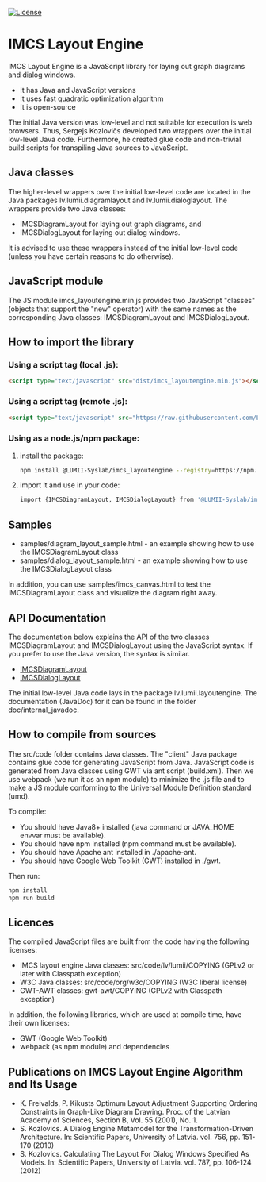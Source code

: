 [![License](https://img.shields.io/badge/license-GPLv2wClasspathException%2BW3C-brightgreen)](https://raw.githubusercontent.com/LUMII-Syslab/imcs_layoutengine/master/imcs_layoutengine.COPYING)

# IMCS Layout Engine
IMCS Layout Engine is a JavaScript library for laying out graph diagrams and dialog windows.

- It has Java and JavaScript versions
- It uses fast quadratic optimization algorithm
- It is open-source

The initial Java version was low-level and not suitable for execution is web browsers.
Thus, Sergejs Kozlovičs developed two wrappers over the initial low-level Java code. Furthermore,
he created glue code and non-trivial build scripts for transpiling Java sources to JavaScript.

## Java classes
 The higher-level wrappers over the initial low-level code are located in the Java packages lv.lumii.diagramlayout and lv.lumii.dialoglayout. The wrappers provide two Java classes:
- IMCSDiagramLayout for laying out graph diagrams, and
- IMCSDialogLayout for laying out dialog windows.
 
It is advised to use these wrappers instead of the initial low-level code (unless you have certain reasons to do otherwise). 

## JavaScript module
The JS module imcs_layoutengine.min.js provides two JavaScript "classes" (objects that support the "new" operator) with the same names as the corresponding Java classes: IMCSDiagramLayout and IMCSDialogLayout.


## How to import the library

### Using a script tag (local .js):
```html
<script type="text/javascript" src="dist/imcs_layoutengine.min.js"></script>
```

### Using a script tag (remote .js):
```html
<script type="text/javascript" src="https://raw.githubusercontent.com/LUMII-Syslab/imcs_layoutengine/master/dist/imcs_layoutengine.min.js"></script>
```

### Using as a node.js/npm package:
  1) install the package:
     ```bash
     npm install @LUMII-Syslab/imcs_layoutengine --registry=https://npm.pkg.github.com
     ```
  2) import it and use in your code:
     ```bash
     import {IMCSDiagramLayout, IMCSDialogLayout} from '@LUMII-Syslab/imcs_layoutengine';
     ```

## Samples

* samples/diagram_layout_sample.html - an example showing how to use the IMCSDiagramLayout class
* samples/dialog_layout_sample.html - an example showing how to use the IMCSDialogLayout class

In addition, you can use samples/imcs_canvas.html to test the IMCSDiagramLayout class and
visualize the diagram right away.

## API Documentation

The documentation below explains the API of the two classes IMCSDiagramLayout and IMCSDialogLayout using the JavaScript syntax.
If you prefer to use the Java version, the syntax is similar.

* [IMCSDiagramLayout](doc/IMCSDiagramLayout.md)
* [IMCSDialogLayout](doc/IMCSDialogLayout.md)

The initial low-level Java code lays in the package lv.lumii.layoutengine. The documentation (JavaDoc) for it can be found in the folder doc/internal\_javadoc.

## How to compile from sources
The src/code folder contains Java classes. 
The "client" Java package contains glue code for generating JavaScript from Java. 
JavaScript code is generated from Java classes using GWT  via ant script (build.xml). Then we use webpack (we run it as an npm module) to minimize
the .js file and to make a JS module conforming to the Universal Module Definition standard (umd).

To compile:
* You should have Java8+ installed (java command or JAVA_HOME envvar must be available).
* You should have npm installed (npm command must be available).
* You should have Apache ant installed in ./apache-ant.
* You should have Google Web Toolkit (GWT) installed in ./gwt.

Then run:
```bash
npm install
npm run build
```

## Licences
The compiled JavaScript files are built from the code having
the following licenses:
* IMCS layout engine Java classes: src/code/lv/lumii/COPYING (GPLv2 or later with Classpath exception)
* W3C Java classes: src/code/org/w3c/COPYING (W3C liberal license)
* GWT-AWT classes: gwt-awt/COPYING  (GPLv2 with Classpath exception)

In addition, the following libraries, which are used at compile time, have their own licenses:
* GWT (Google Web Toolkit)
* webpack (as npm module) and dependencies

## Publications on IMCS Layout Engine Algorithm and Its Usage

* K. Freivalds, P. Kikusts Optimum Layout Adjustment Supporting Ordering Constraints in Graph-Like Diagram Drawing. Proc. of the Latvian Academy of Sciences, Section B, Vol. 55 (2001), No. 1.
* S. Kozlovics. A Dialog Engine Metamodel for the Transformation-Driven Architecture. In: Scientific Papers, University of Latvia. vol. 756, pp. 151-170 (2010)
* S. Kozlovics. Calculating The Layout For Dialog Windows Specified As Models. In: Scientific Papers, University of Latvia. vol. 787, pp. 106-124 (2012)